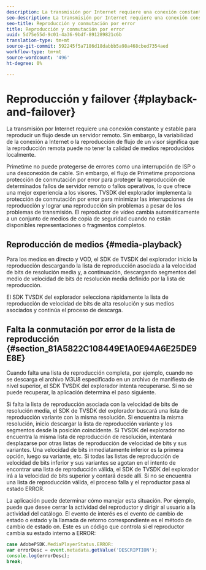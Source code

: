 ```yaml
---
description: La transmisión por Internet requiere una conexión constante y estable para reproducir un flujo desde un servidor remoto. Sin embargo, la variabilidad de la conexión a Internet o la reproducción de flujo de un visor significa que la reproducción remota puede no tener la calidad de medios reproducidos localmente.
seo-description: La transmisión por Internet requiere una conexión constante y estable para reproducir un flujo desde un servidor remoto. Sin embargo, la variabilidad de la conexión a Internet o la reproducción de flujo de un visor significa que la reproducción remota puede no tener la calidad de medios reproducidos localmente.
seo-title: Reproducción y conmutación por error
title: Reproducción y conmutación por error
uuid: 5d75e55d-9c01-4a36-9bdf-891289821c6b
translation-type: tm+mt
source-git-commit: 592245f5a7186d18dabbb5a98a468cbed7354aed
workflow-type: tm+mt
source-wordcount: '496'
ht-degree: 0%

---
```



# Reproducción y failover {#playback-and-failover}

La transmisión por Internet requiere una conexión constante y estable para reproducir un flujo desde un servidor remoto. Sin embargo, la variabilidad de la conexión a Internet o la reproducción de flujo de un visor significa que la reproducción remota puede no tener la calidad de medios reproducidos localmente.

Primetime no puede protegerse de errores como una interrupción de ISP o una desconexión de cable. Sin embargo, el flujo de Primetime proporciona protección de conmutación por error para proteger la reproducción de determinados fallos de servidor remoto o fallos operativos, lo que ofrece una mejor experiencia a los visores. TVSDK del explorador implementa la protección de conmutación por error para minimizar las interrupciones de reproducción y lograr una reproducción sin problemas a pesar de los problemas de transmisión. El reproductor de vídeo cambia automáticamente a un conjunto de medios de copia de seguridad cuando no están disponibles representaciones o fragmentos completos.

## Reproducción de medios {#media-playback}

Para los medios en directo y VOD, el SDK de TVSDK del explorador inicio la reproducción descargando la lista de reproducción asociada a la velocidad de bits de resolución media y, a continuación, descargando segmentos del medio de velocidad de bits de resolución media definido por la lista de reproducción.

El SDK TVSDK del explorador selecciona rápidamente la lista de reproducción de velocidad de bits de alta resolución y sus medios asociados y continúa el proceso de descarga.

## Falta la conmutación por error de la lista de reproducción {#section_81A5822C108449E1A0E94A6E25DE9E8E}

Cuando falta una lista de reproducción completa, por ejemplo, cuando no se descarga el archivo M3U8 especificado en un archivo de manifiesto de nivel superior, el SDK TVSDK del explorador intenta recuperarse. Si no se puede recuperar, la aplicación determina el paso siguiente.

Si falta la lista de reproducción asociada con la velocidad de bits de resolución media, el SDK de TVSDK del explorador buscará una lista de reproducción variante con la misma resolución. Si encuentra la misma resolución, inicio descargar la lista de reproducción variante y los segmentos desde la posición coincidente. Si TVSDK del explorador no encuentra la misma lista de reproducción de resolución, intentará desplazarse por otras listas de reproducción de velocidad de bits y sus variantes. Una velocidad de bits inmediatamente inferior es la primera opción, luego su variante, etc. Si todas las listas de reproducción de velocidad de bits inferior y sus variantes se agotan en el intento de encontrar una lista de reproducción válida, el SDK de TVSDK del explorador irá a la velocidad de bits superior y contará desde allí. Si no se encuentra una lista de reproducción válida, el proceso falla y el reproductor pasa al estado ERROR.

La aplicación puede determinar cómo manejar esta situación. Por ejemplo, puede que desee cerrar la actividad del reproductor y dirigir al usuario a la actividad del catálogo. El evento de interés es el evento de cambio de estado o estado y la llamada de retorno correspondiente es el método de cambio de estado on. Este es un código que controla si el reproductor cambia su estado interno a ERROR:

```js
case AdobePSDK.MediaPlayerStatus.ERROR:  
var errorDesc = event.metadata.getValue('DESCRIPTION'); 
console.log(errorDesc); 
break; 
```
